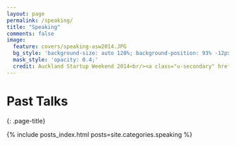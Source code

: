 ```yaml
---
layout: page
permalink: /speaking/
title: "Speaking"
comments: false
image:
  feature: covers/speaking-asw2014.JPG
  bg_style: 'background-size: auto 120%; background-position: 93% -12px; background-color: #7b6957; background-repeat: no-repeat;'
  mask_style: 'opacity: 0.4;'
  credit: Auckland Startup Weekend 2014<br/><a class="u-secondary" href="http://www.janinebarr.com" target="_blank">JanineBarr.com</a>
---
```

# Past Talks
{: .page-title}

{% include posts_index.html posts=site.categories.speaking %}